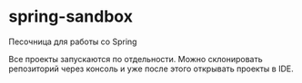 # spring-sandbox
Песочница для работы со Spring

Все проекты запускаются по отдельности. Можно склонировать репозиторий через консоль и уже после этого открывать проекты в IDE. 
